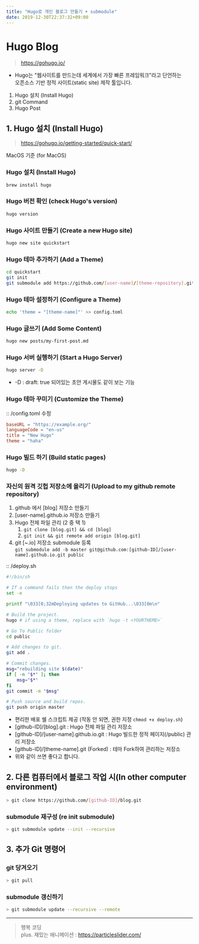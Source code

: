 ```yaml
---
title: "Hugo로 개인 블로그 만들기 + submodule"
date: 2019-12-30T22:37:32+09:00
---
```


# Hugo Blog

> <https://gohugo.io/>

- Hugo는 "웹사이트를 만드는데 세계에서 가장 빠른 프레임워크"라고 단언하는  
  오픈소스 기반 정적 사이트(static site) 제작 툴입니다.

1. Hugo 설치 (Install Hugo)
2. git Command
3. Hugo Post

## 1. Hugo 설치 (Install Hugo)

> <https://gohugo.io/getting-started/quick-start/>

MacOS 기준 (for MacOS)

### Hugo 설치 (Install Hugo)

```bash
brew install hugo
```

### Hugo 버전 확인 (check Hugo's version)

```bash
hugo version
```

### Hugo 사이트 만들기 (Create a new Hugo site)

```bash
hugo new site quickstart
```

### Hugo 테마 추가하기 (Add a Theme)

```bash
cd quickstart
git init
git submodule add https://github.com/[user-name]/[theme-repository].git themes/[theme-name]
```

### Hugo 테마 설정하기 (Configure a Theme)

```bash
echo 'theme = "[theme-name]"' >> config.toml
```

### Hugo 글쓰기 (Add Some Content)

```bash
hugo new posts/my-first-post.md
```

### Hugo 서버 실행하기 (Start a Hugo Server)

```bash
hugo server -D
```

- -D : draft: true 되어있는 초안 게시물도 같이 보는 기능

### Hugo 테마 꾸미기 (Customize the Theme)

:: /config.toml 수정

```toml
baseURL = "https://example.org/"
languageCode = "en-us"
title = "New Hugo"
theme = "haha"
```

### Hugo 빌드 하기 (Build static pages)

```bash
hugo -D
```

### 자신의 원격 깃헙 저장소에 올리기 (Upload to my github remote repository)

1. github 에서 [blog] 저장소 만들기
2. [user-name].github.io 저장소 만들기
3. Hugo 전체 파일 관리 (2 중 택 1)
   1. ```git clone [blog.git] && cd [blog]```
   2. ```git init && git remote add origin [blog.git]```
4. git [~.io] 저장소 submodule 등록  
    ```git submodule add -b master git@github.com:[github-ID]/[user-name].github.io.git public```

:: /deploy.sh

```bash
#!/bin/sh

# If a command fails then the deploy stops
set -e

printf "\033[0;32mDeploying updates to GitHub...\033[0m\n"

# Build the project.
hugo # if using a theme, replace with `hugo -t <YOURTHEME>`

# Go To Public folder
cd public

# Add changes to git.
git add .

# Commit changes.
msg="rebuilding site $(date)"
if [ -n "$*" ]; then
	msg="$*"
fi
git commit -m "$msg"

# Push source and build repos.
git push origin master
```

- 편리한 배포 쉘 스크립트 제공 (작동 안 되면, 권한 지정 ```chmod +x deploy.sh```)
- [github-ID]/[blog].git : Hugo 전체 파일 관리 저장소
- [github-ID]/[user-name].github.io.git : Hugo 빌드한 정적 페이지(/public) 관리 저장소
- [github-ID]/[theme-name].git (Forked) : 테마 Fork하여 관리하는 저장소
- 위와 같이 쓰면 좋다고 합니다.

## 2. 다른 컴퓨터에서 블로그 작업 시(In other computer environment)

```bash
> git clone https://github.com/[github-ID]/blog.git
```

### submodule 재구성 (re init submodule)

```bash
> git submodule update --init --recursive
```

## 3. 추가 Git 명령어

### git 당겨오기

```bash
> git pull
```

### submodule 갱신하기

```bash
> git submodule update --recursive --remote
```

---

> 행복 코딩  
> plus. 재밌는 애니메이션 : <https://particleslider.com/>
